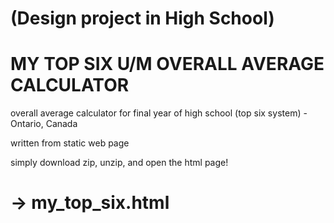 # (Design project in High School)
# MY TOP SIX U/M OVERALL AVERAGE CALCULATOR
overall average calculator for final year of high school (top six system) - Ontario, Canada

written from static web page

simply download zip, unzip, and open the html page!

# -> my_top_six.html
